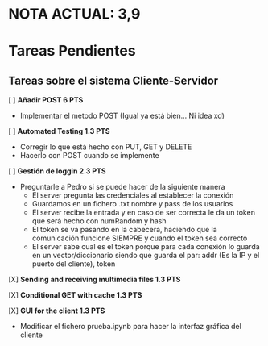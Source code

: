 # NOTA ACTUAL: 3,9

# Tareas Pendientes

## Tareas sobre el sistema Cliente-Servidor

[ ] **Añadir POST 6 PTS**

- Implementar el metodo POST (Igual ya está bien... Ni idea xd)

[ ] **Automated Testing 1.3 PTS**

- Corregir lo que está hecho con PUT, GET y DELETE
- Hacerlo con POST cuando se implemente

[ ] **Gestión de loggin 2.3 PTS**

- Preguntarle a Pedro si se puede hacer de la siguiente manera
  - El server pregunta las credenciales al establecer la conexión
  - Guardamos en un fichero .txt nombre y pass de los usuarios
  - El server recibe la entrada y en caso de ser correcta le da un token que será hecho con numRandom y hash
  - El token se va pasando en la cabecera, haciendo que la comunicación funcione SIEMPRE y cuando el token sea correcto
  - El server sabe cual es el token porque para cada conexión lo guarda en un vector/diccionario siendo que guarda el par: addr (Es la IP y el puerto del cliente), token

[X] **Sending and receiving multimedia files 1.3 PTS**

[X] **Conditional GET with cache 1.3 PTS**

[X] **GUI for the client 1.3 PTS**

- Modificar el fichero prueba.ipynb para hacer la interfaz gráfica del cliente

